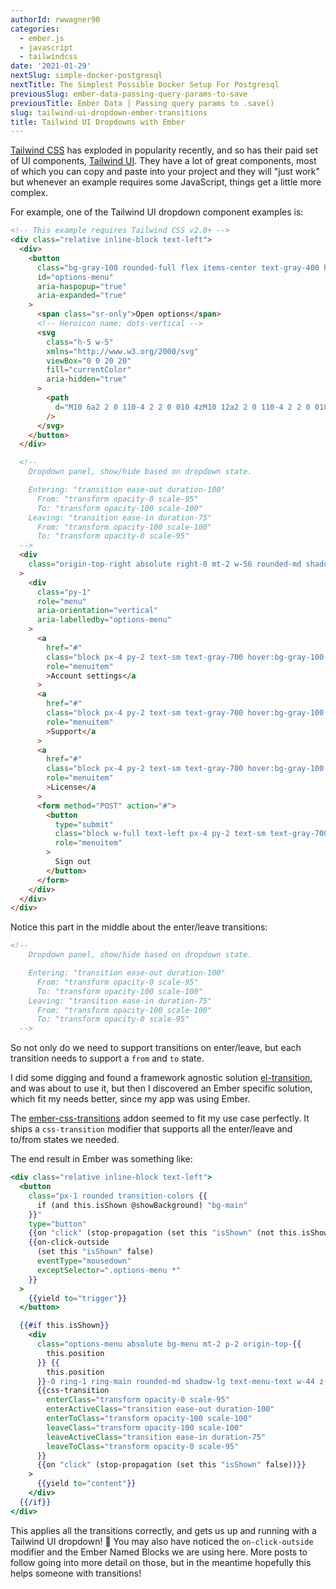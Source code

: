 ```yaml
---
authorId: rwwagner90
categories:
  - ember.js
  - javascript
  - tailwindcss
date: '2021-01-29'
nextSlug: simple-docker-postgresql
nextTitle: The Simplest Possible Docker Setup For Postgresql
previousSlug: ember-data-passing-query-params-to-save
previousTitle: Ember Data | Passing query params to .save()
slug: tailwind-ui-dropdown-ember-transitions
title: Tailwind UI Dropdowns with Ember
---
```


[Tailwind CSS](https://tailwindcss.com/) has exploded in popularity recently,
and so has their paid set of UI components, [Tailwind UI](https://tailwindui.com/).
They have a lot of great components, most of which you can copy and paste into
your project and they will "just work" but whenever an example requires some
JavaScript, things get a little more complex.

For example, one of the Tailwind UI dropdown component examples is:

```html
<!-- This example requires Tailwind CSS v2.0+ -->
<div class="relative inline-block text-left">
  <div>
    <button
      class="bg-gray-100 rounded-full flex items-center text-gray-400 hover:text-gray-600 focus:outline-none focus:ring-2 focus:ring-offset-2 focus:ring-offset-gray-100 focus:ring-indigo-500"
      id="options-menu"
      aria-haspopup="true"
      aria-expanded="true"
    >
      <span class="sr-only">Open options</span>
      <!-- Heroicon name: dots-vertical -->
      <svg
        class="h-5 w-5"
        xmlns="http://www.w3.org/2000/svg"
        viewBox="0 0 20 20"
        fill="currentColor"
        aria-hidden="true"
      >
        <path
          d="M10 6a2 2 0 110-4 2 2 0 010 4zM10 12a2 2 0 110-4 2 2 0 010 4zM10 18a2 2 0 110-4 2 2 0 010 4z"
        />
      </svg>
    </button>
  </div>

  <!--
    Dropdown panel, show/hide based on dropdown state.

    Entering: "transition ease-out duration-100"
      From: "transform opacity-0 scale-95"
      To: "transform opacity-100 scale-100"
    Leaving: "transition ease-in duration-75"
      From: "transform opacity-100 scale-100"
      To: "transform opacity-0 scale-95"
  -->
  <div
    class="origin-top-right absolute right-0 mt-2 w-56 rounded-md shadow-lg bg-white ring-1 ring-black ring-opacity-5"
  >
    <div
      class="py-1"
      role="menu"
      aria-orientation="vertical"
      aria-labelledby="options-menu"
    >
      <a
        href="#"
        class="block px-4 py-2 text-sm text-gray-700 hover:bg-gray-100 hover:text-gray-900"
        role="menuitem"
        >Account settings</a
      >
      <a
        href="#"
        class="block px-4 py-2 text-sm text-gray-700 hover:bg-gray-100 hover:text-gray-900"
        role="menuitem"
        >Support</a
      >
      <a
        href="#"
        class="block px-4 py-2 text-sm text-gray-700 hover:bg-gray-100 hover:text-gray-900"
        role="menuitem"
        >License</a
      >
      <form method="POST" action="#">
        <button
          type="submit"
          class="block w-full text-left px-4 py-2 text-sm text-gray-700 hover:bg-gray-100 hover:text-gray-900 focus:outline-none focus:bg-gray-100 focus:text-gray-900"
          role="menuitem"
        >
          Sign out
        </button>
      </form>
    </div>
  </div>
</div>
```

Notice this part in the middle about the enter/leave transitions:

```html
<!--
    Dropdown panel, show/hide based on dropdown state.

    Entering: "transition ease-out duration-100"
      From: "transform opacity-0 scale-95"
      To: "transform opacity-100 scale-100"
    Leaving: "transition ease-in duration-75"
      From: "transform opacity-100 scale-100"
      To: "transform opacity-0 scale-95"
  -->
```

So not only do we need to support transitions on enter/leave, but each transition
needs to support a `from` and `to` state.

I did some digging and found a framework agnostic solution
[el-transition](https://www.npmjs.com/package/el-transition), and was about to use
it, but then I discovered an Ember specific solution, which fit my needs better,
since my app was using Ember.

The [ember-css-transitions](https://github.com/peec/ember-css-transitions) addon
seemed to fit my use case perfectly. It ships a `css-transition` modifier that
supports all the enter/leave and to/from states we needed.

The end result in Ember was something like:

```hbs
<div class="relative inline-block text-left">
  <button
    class="px-1 rounded transition-colors {{
      if (and this.isShown @showBackground) "bg-main"
    }}"
    type="button"
    {{on "click" (stop-propagation (set this "isShown" (not this.isShown)))}}
    {{on-click-outside
      (set this "isShown" false)
      eventType="mousedown"
      exceptSelector=".options-menu *"
    }}
  >
    {{yield to="trigger"}}
  </button>

  {{#if this.isShown}}
    <div
      class="options-menu absolute bg-menu mt-2 p-2 origin-top-{{
        this.position
      }} {{
        this.position
      }}-0 ring-1 ring-main rounded-md shadow-lg text-menu-text w-44 z-50"
      {{css-transition
        enterClass="transform opacity-0 scale-95"
        enterActiveClass="transition ease-out duration-100"
        enterToClass="transform opacity-100 scale-100"
        leaveClass="transform opacity-100 scale-100"
        leaveActiveClass="transition ease-in duration-75"
        leaveToClass="transform opacity-0 scale-95"
      }}
      {{on "click" (stop-propagation (set this "isShown" false))}}
    >
      {{yield to="content"}}
    </div>
  {{/if}}
</div>
```

This applies all the transitions correctly, and gets us up and running with a
Tailwind UI dropdown! 🎉 You may also have noticed the `on-click-outside` modifier
and the Ember Named Blocks we are using here. More posts to follow going into more
detail on those, but in the meantime hopefully this helps someone with transitions!
